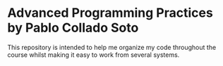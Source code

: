 # Advanced Programming Practices by Pablo Collado Soto
This repository is intended to help me organize my code throughout the course whilst making it easy to work from several systems.
